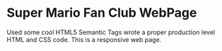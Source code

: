 # Super Mario Fan Club WebPage

Used some cool HTML5 Semantic Tags wrote a proper production level HTML and CSS code.
This is a responsive web page.



